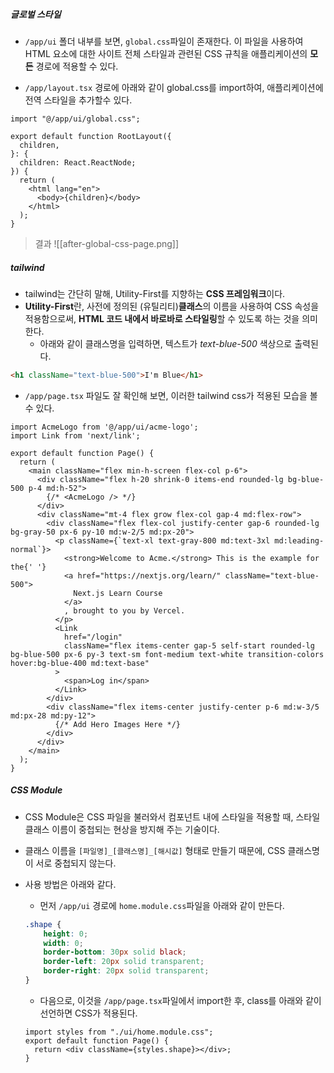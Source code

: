 
##### 글로벌 스타일

- `/app/ui` 폴더 내부를 보면, `global.css`파일이 존재한다. 이 파일을 사용하여 HTML 요소에 대한 사이트 전체 스타일과 관련된 CSS 규칙을 애플리케이션의 **모든** 경로에 적용할 수 있다.

- `/app/layout.tsx` 경로에 아래와 같이 global.css를 import하여, 애플리케이션에 전역 스타일을 추가할수 있다.
```tsx
import "@/app/ui/global.css";

export default function RootLayout({
  children,
}: {
  children: React.ReactNode;
}) {
  return (
    <html lang="en">
      <body>{children}</body>
    </html>
  );
}
```

> 결과
![[after-global-css-page.png]]


##### tailwind

- tailwind는 간단히 말해, Utility-First를 지향하는 **CSS 프레임워크**이다.
- **Utility-First**란, 사전에 정의된 (유틸리티)**클래스**의 이름을 사용하여 CSS 속성을 적용함으로써, **HTML 코드 내에서 바로바로 스타일링**할 수 있도록 하는 것을 의미한다. 
	- 아래와 같이 클래스명을 입력하면, 텍스트가 *text-blue-500* 색상으로 출력된다.
```html
<h1 className="text-blue-500">I'm Blue</h1>
```

- `/app/page.tsx` 파일도 잘 확인해 보면, 이러한 tailwind css가 적용된 모습을 볼 수 있다.
```tsx
import AcmeLogo from '@/app/ui/acme-logo';
import Link from 'next/link';

export default function Page() {
  return (
    <main className="flex min-h-screen flex-col p-6">
      <div className="flex h-20 shrink-0 items-end rounded-lg bg-blue-500 p-4 md:h-52">
        {/* <AcmeLogo /> */}
      </div>
      <div className="mt-4 flex grow flex-col gap-4 md:flex-row">
        <div className="flex flex-col justify-center gap-6 rounded-lg bg-gray-50 px-6 py-10 md:w-2/5 md:px-20">
          <p className={`text-xl text-gray-800 md:text-3xl md:leading-normal`}>
            <strong>Welcome to Acme.</strong> This is the example for the{' '}
            <a href="https://nextjs.org/learn/" className="text-blue-500">
              Next.js Learn Course
            </a>
            , brought to you by Vercel.
          </p>
          <Link
            href="/login"
            className="flex items-center gap-5 self-start rounded-lg bg-blue-500 px-6 py-3 text-sm font-medium text-white transition-colors hover:bg-blue-400 md:text-base"
          >
            <span>Log in</span>
          </Link>
        </div>
        <div className="flex items-center justify-center p-6 md:w-3/5 md:px-28 md:py-12">
          {/* Add Hero Images Here */}
        </div>
      </div>
    </main>
  );
}
```


##### CSS Module

- CSS Module은 CSS 파일을 불러와서 컴포넌트 내에 스타일을 적용할 때, 스타일 클래스 이름이 중첩되는 현상을 방지해 주는 기술이다. 
- 클래스 이름을 `[파일명]_[클래스명]_[해시값]` 형태로 만들기 때문에, CSS 클래스명이 서로 중첩되지 않는다.


- 사용 방법은 아래와 같다.
	- 먼저 `/app/ui` 경로에 `home.module.css`파일을 아래와 같이 만든다.
	```css
	.shape {
	    height: 0;
	    width: 0;
	    border-bottom: 30px solid black;
	    border-left: 20px solid transparent;
	    border-right: 20px solid transparent;
	}
	```

	- 다음으로, 이것을 `/app/page.tsx`파일에서 import한 후, class를 아래와 같이 선언하면 CSS가 적용된다. 
	```tsx
	import styles from "./ui/home.module.css"; 
	export default function Page() {
	  return <div className={styles.shape}></div>;
	}
	```